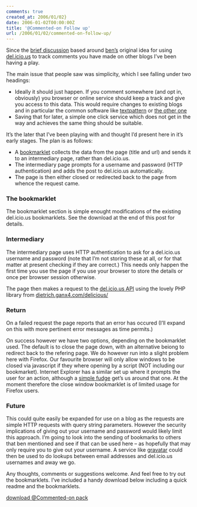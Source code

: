 ```yaml
---
comments: true
created_at: 2006/01/02}
date: 2006-01-02T00:00:00Z
title: '@Commented-on Follow up'
url: /2006/01/02/commented-on-follow-up/
---
```


<p>
Since the <a href="http://morethanseven.net/posts/commented-on">brief discussion</a> based around <a href="http://www.ben-ward.co.uk">ben’s</a> original idea for using <a href="http://del.icio.us">del.icio.us</a> to track comments you have made on other blogs I’ve been having a play.

</p>
<p>
The main issue that people saw was simplicity, which I see falling under two headings:

</p>
<ul>
<li>
Ideally it should just happen. If you comment somewhere (and opt in, obviously) you browser or online service should keep a track and give you access to this data. This would require changes to existing blogs and in particular the common software like <a href="http://www.textpattern.com">textpattern</a> or <a href="http://wordpress.org">the other one</a>

</li>
<li>
Saving that for later, a simple one click service which does not get in the way and achieves the same thing should be suitable.

</li>
</ul>
<p>
It’s the later that I’ve been playing with and thought I’d present here in it’s early stages. The plan is as follows:

</p>
<ul>
<li>
A <a href="http://en.wikipedia.org/wiki/Bookmarklet">bookmarklet</a> collects the data from the page (title and url) and sends it to an intermediary page, rather than del.icio.us.

</li>
<li>
The intermediary page prompts for a username and password (HTTP authentication) and adds the post to del.icio.us automatically.

</li>
<li>
The page is then either closed or redirected back to the page from whence the request came.

</li>
</ul>
<h3>
The bookmarklet

</h3>
<p>
The bookmarklet section is simple enought modifications of the existing del.icio.us bookmarklets. See the download at the end of this post for details.

</p>
<h3>
Intermediary

</h3>
<p>
The intermediary page uses HTTP authentication to ask for a del.icio.us username and password (note that I’m not storing these at all, or for that matter at present checking if they are correct.) This needs only happen the first time you use the page if you use your browser to store the details or once per browser session otherwise.

</p>
<p>
The page then makes a request to the <a href="http://del.icio.us/help/api/">del.icio.us API</a> using the lovely PHP library from <a href="http://dietrich.ganx4.com/delicious/">dietrich.ganx4.com/delicious/</a>

</p>
<h3>
Return

</h3>
<p>
On a failed request the page reports that an error has occured (I’ll expand on this with more pertinent error messages as time permits.)

</p>
<p>
On success however we have two options, depending on the bookmarklet used. The default is to close the page down, with an alternative beiong to redirect back to the refering page. We do however run into a slight problem here with Firefox. Our favourite browser will only allow windows to be closed via javascript if they where opening by a script (NOT including our bookmarket). Internet Explorer has a similar set up where it prompts the user for an action, although a <a href="http://www.guyfromchennai.com/?p=18">simple fudge</a> get’s us around that one. At the moment therefore the close window bookmarklet is of limited usage for Firefox users.

</p>
<h3>
Future

</h3>
<p>
This could quite easily be expanded for use on a blog as the requests are simple HTTP requests with query string parameters. However the security implications of giving out your username and password would likely limit this approach. I’m going to look into the sending of bookmarks to others that ben mentioned and see if that can be used here – as hopefully that may only require you to give out your username. A service like <a href="http://www.gravatar.com/">gravatar</a> could then be used to do lookups between email addresses and del.icio.us usernames and away we go.

</p>
<p>
Any thoughts, comments or suggestions welcome. And feel free to try out the bookmarklets. I’ve included a handy download below including a quick readme and the bookmarklets.

</p>
<p>
<a href="http://morethanseven.net/commented-on/commented-on.zip">download @Commented-on pack</a>

</p>
